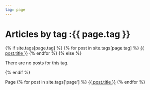 ```yaml
---
tag: page
---
```


<h1>Articles by tag :{{ page.tag }}</h1>
<div>
    {% if site.tags[page.tag] %}
        {% for post in site.tags[page.tag] %}
            <a href="{{ post.url }}/">{{ post.title }}</a>
        {% endfor %}
    {% else %}
        <p>There are no posts for this tag.</p>
    {% endif %}
</div>


Page
 {% for post in site.tags['page'] %}
            <a href="{{ post.url }}/">{{ post.title }}</a>
        {% endfor %}
